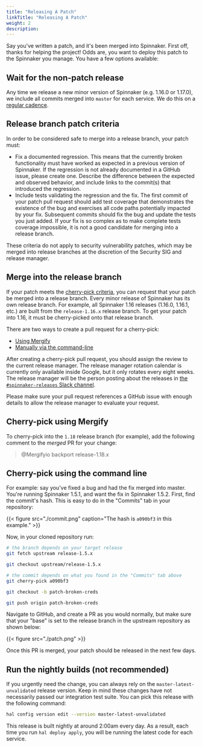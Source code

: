 ```yaml
---
title: "Releasing A Patch"
linkTitle: "Releasing A Patch"
weight: 2
description:
---
```


Say you've written a patch, and it's been merged into Spinnaker. First off,
thanks for helping the project! Odds are, you want to deploy this patch to the
Spinnaker you manage. You have a few options available:

## Wait for the non-patch release

Any time we release a new minor version of Spinnaker (e.g. 1.16.0 or 1.17.0), we
include all commits merged into `master` for each service. We do this on a
[regular cadence](/community/releases/release-cadence).

## Release branch patch criteria

In order to be considered safe to merge into a release branch, your patch must:

* Fix a documented regression. This means that the currently broken
  functionality must have worked as expected in a previous version of Spinnaker.
  If the regression is not already documented in a GitHub issue, please create
  one. Describe the difference between the expected and observed behavior, and
  include links to the commit(s) that introduced the regression.
* Include tests validating the regression and the fix. The first commit of your
  patch pull request should add test coverage that demonstrates the existence
  of the bug and exercises all code paths potentially impacted by your fix.
  Subsequent commits should fix the bug and update the tests you just added. If
  your fix is so complex as to make complete tests coverage impossible, it is
  not a good candidate for merging into a release branch.

These criteria do not apply to security vulnerability patches, which may be
merged into release branches at the discretion of the Security SIG and release
manager.

## Merge into the release branch

If your patch meets the [cherry-pick criteria](#release-branch-patch-criteria), you can request that your patch be merged into a release branch. Every minor release of Spinnaker has its own
release branch. For example, all Spinnaker 1.16 releases (1.16.0, 1.16.1, etc.)
are built from the `release-1.16.x` release branch. To get your patch into 1.16,
it must be cherry-picked onto that release branch.

There are two ways to create a pull request for a cherry-pick:

* [Using Mergify](#cherry-pick-using-mergify)
* [Manually via the command-line](#cherry-pick-using-the-command-line)

After creating a cherry-pick pull request, you should assign the review to the
current release manager. The release manager rotation calendar is currently only
available inside Google, but it only rotates every eight weeks. The release
manager will be the person posting about the releases in [the
`#spinnaker-releases` Slack
channel](https://app.slack.com/client/T091CRSGH/CHD4ATAMV/). 

Please make sure your pull request references a GitHub issue with enough details
to allow the release manager to evaluate your request. 

## Cherry-pick using Mergify

To cherry-pick into the `1.18` release branch (for example), add the following
comment to the _merged_ PR for your change:

> @Mergifyio backport release-1.18.x

## Cherry-pick using the command line

For example: say you've fixed a bug and had the fix merged into master. You're
running Spinnaker 1.5.1, and want the fix in Spinnaker 1.5.2. First, find the
commit's hash. This is easy to do in the "Commits" tab in your repository:

{{< figure src="./commit.png" caption="The hash is `a090bf3` in this example." >}}

Now, in your cloned repository run:

```bash
# the branch depends on your target release
git fetch upstream release-1.5.x

git checkout upstream/release-1.5.x

# the commit depends on what you found in the "Commits" tab above
git cherry-pick a090bf3

git checkout -b patch-broken-creds

git push origin patch-broken-creds
```

Navigate to GitHub, and create a PR as you would normally, but make sure that
your "base" is set to the release branch in the upstream repository as shown
below:

{{< figure src="./patch.png" >}}

Once this PR is merged, your patch should be released in the next few days.

## Run the nightly builds (not recommended)

If you urgently need the change, you can always rely on the
`master-latest-unvalidated` release version. Keep in mind these changes have
not necessarily passed our integration test suite. You can pick this release
with the following command:

```bash
hal config version edit --version master-latest-unvalidated
```

This release is built nightly at around 2:00am every day. As a result, each
time you run `hal deploy apply`, you will be running the latest code for each
service.
